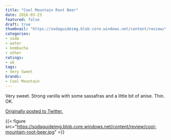 ```yaml
---
title: "Cool Mountain Root Beer"
date: 2016-03-23
featured: false
draft: true
thumbnail: "https://sodaguideimg.blob.core.windows.net/content/review/thumbs/cool-mountain-root-beer.jpg"
categories:
- soda
- water
- kombucha
- other
ratings:
- ok
tags:
- Very Sweet
brands:
- Cool Mountain
---
```


Very sweet. Strong vanilla with some sassafras and a little bit of anise. Thin. OK.

[Originally posted to Twitter.](https://twitter.com/Cavorter/status/712680239239798785)

{{< figure src="https://sodaguideimg.blob.core.windows.net/content/review/cool-mountain-root-beer.jpg" >}}

